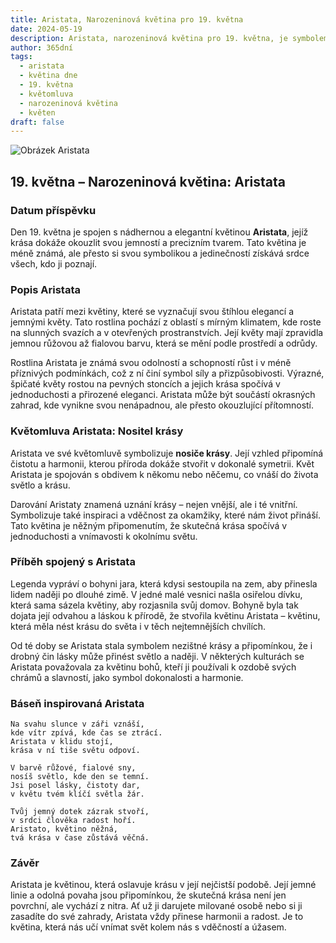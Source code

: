 ```yaml
---
title: Aristata, Narozeninová květina pro 19. května
date: 2024-05-19
description: Aristata, narozeninová květina pro 19. května, je symbolem Nositel krásy. Objevte její jedinečný význam, fascinující příběhy a poezii, která oslavuje její krásu.
author: 365dní
tags:
  - aristata
  - květina dne
  - 19. května
  - květomluva
  - narozeninová květina
  - květen
draft: false
---
```


![Obrázek Aristata](https://cdn.pixabay.com/photo/2014/12/05/01/21/gaillardia-557400_1280.jpg#center)

## 19. května – Narozeninová květina: Aristata

### Datum příspěvku

Den 19. května je spojen s nádhernou a elegantní květinou **Aristata**, jejíž krása dokáže okouzlit svou jemností a precizním tvarem. Tato květina je méně známá, ale přesto si svou symbolikou a jedinečností získává srdce všech, kdo ji poznají.

### Popis Aristata

Aristata patří mezi květiny, které se vyznačují svou štíhlou elegancí a jemnými květy. Tato rostlina pochází z oblastí s mírným klimatem, kde roste na slunných svazích a v otevřených prostranstvích. Její květy mají zpravidla jemnou růžovou až fialovou barvu, která se mění podle prostředí a odrůdy.

Rostlina Aristata je známá svou odolností a schopností růst i v méně příznivých podmínkách, což z ní činí symbol síly a přizpůsobivosti. Výrazné, špičaté květy rostou na pevných stoncích a jejich krása spočívá v jednoduchosti a přirozené eleganci. Aristata může být součástí okrasných zahrad, kde vynikne svou nenápadnou, ale přesto okouzlující přítomností.

### Květomluva Aristata: Nositel krásy

Aristata ve své květomluvě symbolizuje **nosiče krásy**. Její vzhled připomíná čistotu a harmonii, kterou příroda dokáže stvořit v dokonalé symetrii. Květ Aristata je spojován s obdivem k někomu nebo něčemu, co vnáší do života světlo a krásu.

Darování Aristaty znamená uznání krásy – nejen vnější, ale i té vnitřní. Symbolizuje také inspiraci a vděčnost za okamžiky, které nám život přináší. Tato květina je něžným připomenutím, že skutečná krása spočívá v jednoduchosti a vnímavosti k okolnímu světu.

### Příběh spojený s Aristata

Legenda vypráví o bohyni jara, která kdysi sestoupila na zem, aby přinesla lidem naději po dlouhé zimě. V jedné malé vesnici našla osiřelou dívku, která sama sázela květiny, aby rozjasnila svůj domov. Bohyně byla tak dojata její odvahou a láskou k přírodě, že stvořila květinu Aristata – květinu, která měla nést krásu do světa i v těch nejtemnějších chvílích.

Od té doby se Aristata stala symbolem nezištné krásy a připomínkou, že i drobný čin lásky může přinést světlo a naději. V některých kulturách se Aristata považovala za květinu bohů, kteří ji používali k ozdobě svých chrámů a slavností, jako symbol dokonalosti a harmonie.

### Báseň inspirovaná Aristata

```
Na svahu slunce v záři vznáší,  
kde vítr zpívá, kde čas se ztrácí.  
Aristata v klidu stojí,  
krása v ní tiše světu odpoví.  

V barvě růžové, fialové sny,  
nosíš světlo, kde den se temní.  
Jsi posel lásky, čistoty dar,  
v květu tvém klíčí světla žár.  

Tvůj jemný dotek zázrak stvoří,  
v srdci člověka radost hoří.  
Aristato, květino něžná,  
tvá krása v čase zůstává věčná.  
```

### Závěr

Aristata je květinou, která oslavuje krásu v její nejčistší podobě. Její jemné linie a odolná povaha jsou připomínkou, že skutečná krása není jen povrchní, ale vychází z nitra. Ať už ji darujete milované osobě nebo si ji zasadíte do své zahrady, Aristata vždy přinese harmonii a radost. Je to květina, která nás učí vnímat svět kolem nás s vděčností a úžasem.